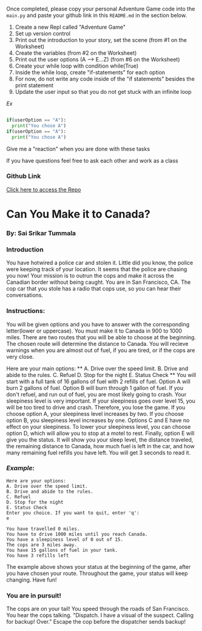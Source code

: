 Once completed, please copy your personal Adventure Game code into the `main.py` and paste your github link in this `README.md` in the section below. 

1. Create a new Repl called "Adventure Game"
2. Set up version control
3. Print out the introduction to your story, set the scene (from #1 on the Worksheet)
4. Create the variables (from #2 on the Worksheet)
5. Print out the user options (A --> E...Z) (from #6 on the Worksheet)
6. Create your while loop with condition while(True)
7. Inside the while loop, create "if-statements" for each option
8. For now, do not write any code inside of the "if statements" besides the print statement
9. Update the user input so that you do not get stuck with an infinite loop

*Ex*
```python

if(userOption == "A"): 
  print("You chose A")
if(userOption == "A"): 
  print("You chose A")
```

Give me a "reaction" when you are done with these tasks

If you have questions feel free to ask each other and work as a class


### Github Link 

[Click here to access the Repo](https://github.com/saisrikar8/Adventure-Game-ironmachine)

# Can You Make it to Canada?
### By: Sai Srikar Tummala

### Introduction
You have hotwired a police car and stolen it. Little did you know, the police were keeping track of your location. It seems that the police are chasing you now! Your mission is to outrun the cops and make it across the Canadian border without being caught. You are in San Francisco, CA. The cop car that you stole has a radio that cops use, so you can hear their conversations.

### Instructions:
You will be given options and you have to answer with the corresponding letter(lower or uppercase). You must make it to Canada in 900 to 1000 miles. There are two routes that you will be able to choose at the beginning. The chosen route will determine the distance to Canada. You will recieve warnings when you are almost out of fuel, if you are tired, or if the cops are very close.


Here are your main options:
**
A. Drive over the speed limit.
B. Drive and abide to the rules.
C. Refuel
D. Stop for the night
E. Status Check
**
You will start with a full tank of 16 gallons of fuel with 2 refills of fuel. Option A will burn 2 gallons of fuel. Option B will burn through 1 gallon of fuel. If you don't refuel, and run out of fuel, you are most likely going to crash. Your sleepiness level is very important. If your sleepiness goes over level 15, you will be too tired to drive and crash. Therefore, you lose the game. If you choose option A, your sleepiness level increases by two. If you choose option B, you sleepiness level increases by one. Options C and E have no effect on your sleepiness. To lower your sleepiness level, you can choose option D, which will allow you to stop at a motel to rest. Finally, option E will give you the status. It will show you your sleep level, the distance traveled, the remaining distance to Canada, how much fuel is left in the car, and how many remaining fuel refills you have left. You will get 3 seconds to read it.

### *Example*:
```
Here are your options:
A. Drive over the speed limit.
B. Drive and abide to the rules.
C. Refuel
D. Stop for the night
E. Status Check
Enter you choice. If you want to quit, enter 'q':
e

You have travelled 0 miles. 
You have to drive 1000 miles until you reach Canada.
You have a sleepiness level of 0 out of 15.
The cops are 3 miles away.
You have 15 gallons of fuel in your tank.
You have 3 refills left
```

The example above shows your status at the beginning of the game, after you have chosen your route. Throughout the game, your status will keep changing. Have fun!


### You are in pursuit!
The cops are on your tail! You speed through the roads of San Francisco. You hear the cops talking. "Dispatch. I have a visual of the suspect. Calling for backup! Over." Escape the cop before the dispatcher sends backup!